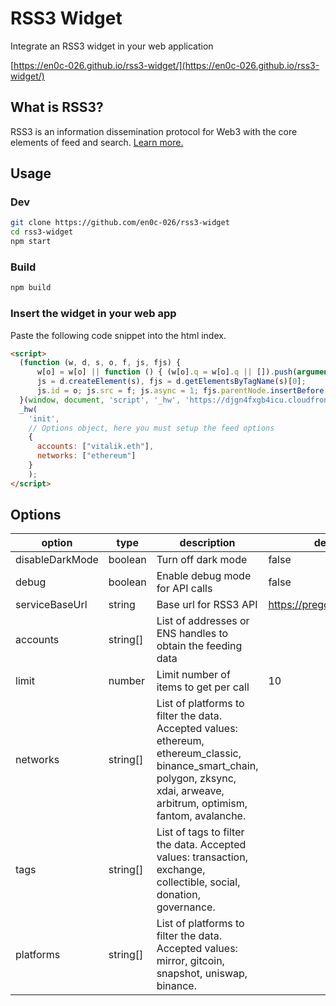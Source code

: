 # RSS3 Widget

Integrate an RSS3 widget in your web application

[https://en0c-026.github.io/rss3-widget/](https://en0c-026.github.io/rss3-widget/)

## What is RSS3?

RSS3 is an information dissemination protocol for Web3 with the core elements of feed and search. [Learn more.](https://blog.rss3.io)

## Usage


### Dev

```bash
git clone https://github.com/en0c-026/rss3-widget
cd rss3-widget
npm start
```

### Build
```bash
npm build
```

### Insert the widget in your web app

Paste the following code snippet into the html index.
```html
<script>
  (function (w, d, s, o, f, js, fjs) {
      w[o] = w[o] || function () { (w[o].q = w[o].q || []).push(arguments) };
      js = d.createElement(s), fjs = d.getElementsByTagName(s)[0];
      js.id = o; js.src = f; js.async = 1; fjs.parentNode.insertBefore(js, fjs);
  }(window, document, 'script', '_hw', 'https://djgn4fxgb4icu.cloudfront.net/index.js'));
  _hw(
    'init',
    // Options object, here you must setup the feed options
    { 
      accounts: ["vitalik.eth"],
      networks: ["ethereum"]
    }
    );
</script>

```
## Options

| **option**      | **type** | **description**                                                                                                                    | default                    |
|-----------------|----------|------------------------------------------------------------------------------------------------------------------------------------|----------------------------|
| disableDarkMode | boolean  | Turn off dark mode                                                                                                                 | false                      |
| debug           | boolean  | Enable debug mode for API calls                                                                                                    | false                      |
| serviceBaseUrl  | string   | Base url for RSS3 API                                                                                                              | https://pregod.rss3.dev/v1 |
| accounts        | string[] | List of addresses or ENS handles to obtain the feeding data                                                                        |                            |
| limit           | number   | Limit number of items to get per call                                                                                              | 10                         |
| networks        | string[] | List of platforms to filter the data. Accepted values: ethereum, ethereum_classic, binance_smart_chain, polygon, zksync, xdai, arweave, arbitrum, optimism, fantom, avalanche.                   |                            |
| tags            | string[] | List of tags to filter the data. Accepted values: transaction, exchange, collectible, social, donation, governance.                |                            |
| platforms       | string[] | List of platforms to filter the data. Accepted values: mirror, gitcoin, snapshot, uniswap, binance. |                            |
